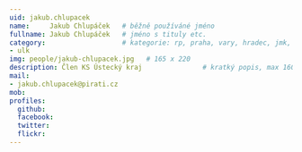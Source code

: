 ```yaml
---
uid: jakub.chlupacek
name:     Jakub Chlupáček  	# běžně používáné jméno
fullname: Jakub Chlupáček  	# jméno s tituly etc.
category:                 	# kategorie: rp, praha, vary, hradec, jmk, senat
- ulk
img: people/jakub-chlupacek.jpg   # 165 x 220
description: Člen KS Ústecký kraj            	# kratký popis, max 160 znaků
mail:
- jakub.chlupacek@pirati.cz
mob:
profiles:
  github:
  facebook:
  twitter:
  flickr:
---
```


